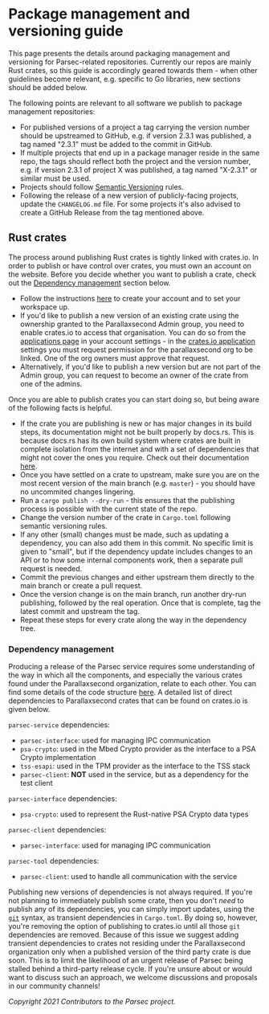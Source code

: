 # Package management and versioning guide

This page presents the details around packaging management and versioning for Parsec-related
repositories. Currently our repos are mainly Rust crates, so this guide is accordingly geared
towards them - when other guidelines become relevant, e.g. specific to Go libraries, new sections
should be added below.

The following points are relevant to all software we publish to package management repositories:

- For published versions of a project a tag carrying the version number should be upstreamed to
   GitHub, e.g. if version 2.3.1 was published, a tag named "2.3.1" must be added to the commit in
   GitHub.
- If multiple projects that end up in a package manager reside in the same repo, the tags should
   reflect both the project and the version number, e.g. if version 2.3.1 of project X was
   published, a tag named "X-2.3.1" or similar must be used.
- Projects should follow [Semantic Versioning](https://semver.org/) rules.
- Following the release of a new version of publicly-facing projects, update the `CHANGELOG.md`
   file. For some projects it's also advised to create a GitHub Release from the tag mentioned
   above.

## Rust crates

The process around publishing Rust crates is tightly linked with crates.io. In order to publish or
have control over crates, you must own an account on the website. Before you decide whether you want
to publish a crate, check out the [Dependency management](#dependency-management) section below.

- Follow the instructions [here](https://doc.rust-lang.org/cargo/reference/publishing.html) to
   create your account and to set your workspace up.
- If you'd like to publish a new version of an existing crate using the ownership granted to the
   Parallaxsecond Admin group, you need to enable crates.io to access that organisation. You can do
   so from the [applications page](https://github.com/settings/applications) in your account
   settings - in the [crates.io
   application](https://github.com/settings/connections/applications/9fe8110dfe185fe90b5c) settings
   you must request permission for the parallaxsecond org to be linked. One of the org owners must
   approve that request.
- Alternatively, if you'd like to publish a new version but are not part of the Admin group, you can
   request to become an owner of the crate from one of the admins.

Once you are able to publish crates you can start doing so, but being aware of the following facts
is helpful.

- If the crate you are publishing is new or has major changes in its build steps, its documentation
   might not be built properly by docs.rs. This is because docs.rs has its own build system where
   crates are built in complete isolation from the internet and with a set of dependencies that
   might not cover the ones you require. Check out their documentation
   [here](https://docs.rs/about/builds).
- Once you have settled on a crate to upstream, make sure you are on the most recent version of the
   main branch (e.g. `master`) - you should have no uncommited changes lingering.
- Run a `cargo publish --dry-run` - this ensures that the publishing process is possible with the
   current state of the repo.
- Change the version number of the crate in `Cargo.toml` following semantic versioning rules.
- If any other (small) changes must be made, such as updating a dependency, you can also add them in
   this commit. No specific limit is given to "small", but if the dependency update includes changes
   to an API or to how some internal components work, then a separate pull request is needed.
- Commit the previous changes and either upstream them directly to the main branch or create a pull
   request.
- Once the version change is on the main branch, run another dry-run publishing, followed by the
   real operation. Once that is complete, tag the latest commit and upstream the tag.
- Repeat these steps for every crate along the way in the dependency tree.

### Dependency management

Producing a release of the Parsec service requires some understanding of the way in which all the
components, and especially the various crates found under the Parallaxsecond organization, relate to
each other. You can find some details of the code structure
[here](../parsec_service/source_code_structure.md). A detailed list of direct dependencies to
Parallaxsecond crates that can be found on crates.io is given below.

`parsec-service` dependencies:

- `parsec-interface`: used for managing IPC communication
- `psa-crypto`: used in the Mbed Crypto provider as the interface to a PSA Crypto implementation
- `tss-esapi`: used in the TPM provider as the interface to the TSS stack
- `parsec-client`: **NOT** used in the service, but as a dependency for the test client

`parsec-interface` dependencies:

- `psa-crypto`: used to represent the Rust-native PSA Crypto data types

`parsec-client` dependencies:

- `parsec-interface`: used for managing IPC communication

`parsec-tool` dependencies:

- `parsec-client`: used to handle all communication with the service

Publishing new versions of dependencies is not always required. If you're not planning to
immediately publish some crate, then you don't *need* to publish any of its dependencies, you can
simply import updates, using the
[`git`](https://doc.rust-lang.org/cargo/reference/specifying-dependencies.html#specifying-dependencies-from-git-repositories)
syntax, as transient dependencies in `Cargo.toml`. By doing so, however, you're removing the option
of publishing to crates.io until all those `git` dependencies are removed. Because of this issue we
suggest adding transient dependencies to crates not residing under the Parallaxsecond organization
only when a published version of the third party crate is due soon. This is to limit the likelihood
of an urgent release of Parsec being stalled behind a third-party release cycle. If you're unsure
about or would want to discuss such an approach, we welcome discussions and proposals in our
community channels!

*Copyright 2021 Contributors to the Parsec project.*
